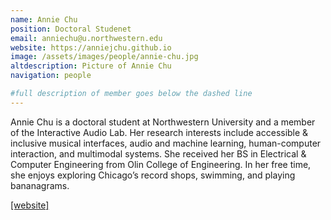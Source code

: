```yaml
---
name: Annie Chu
position: Doctoral Studenet
email: anniechu@u.northwestern.edu 
website: https://anniejchu.github.io 
image: /assets/images/people/annie-chu.jpg
altdescription: Picture of Annie Chu
navigation: people

#full description of member goes below the dashed line
---
```

Annie Chu is a doctoral student at Northwestern University and a member of the Interactive Audio Lab. Her research interests include accessible & inclusive musical interfaces, audio and machine learning, human-computer interaction, and multimodal systems. She received her BS in Electrical & Computer Engineering from Olin College of Engineering. In her free time, she enjoys exploring Chicago’s record shops, swimming, and playing bananagrams.

[[website]](https://anniejchu.github.io) 


